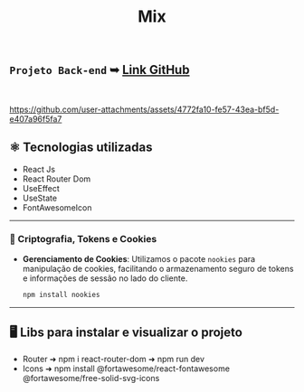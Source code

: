 <h1 align="center"> Mix </h1>

<br/>

## `Projeto Back-end` ➥ [Link GitHub](https://github.com/rafaeladurand/Api-Supermarket)

<br/>

https://github.com/user-attachments/assets/4772fa10-fe57-43ea-bf5d-e407a96f5fa7

## ⚛️ Tecnologias utilizadas 
- React Js 
- React Router Dom
- UseEffect  
- UseState
- FontAwesomeIcon

---

### 🔐 Criptografia, Tokens e Cookies

- **Gerenciamento de Cookies**: Utilizamos o pacote `nookies` para manipulação de cookies, facilitando o armazenamento seguro de tokens e informações de sessão no lado do cliente.
  ```bash
  npm install nookies
  ```

---

## 🖥️ Libs para instalar e visualizar o projeto 

- Router ➜ npm i react-router-dom  ➜ npm run dev
- Icons ➜ npm install @fortawesome/react-fontawesome @fortawesome/free-solid-svg-icons

